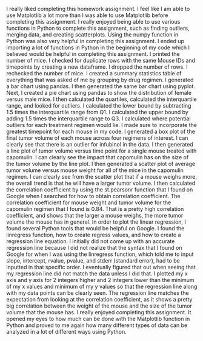 I really liked completing this homework assignment. I feel like I am able to use Matplotlib a lot more than I was able to use Matplotlib before completing this assignment. I really enjoyed being able to use various functions in Python to complete this assignment, such as finding outliers, merging data, and creating scatterplots. Using the numpy function in Python was also very helpful in completing this assignment. I ended up importing a lot of functions in Python in the beginning of my code which I believed would be helpful in completing this assignment. I printed the number of mice. I checked for duplicate rows with the same Mouse IDs and timepoints by creating a new dataframe. I dropped the number of rows. I rechecked the number of mice.
I created a summary statistics table of everything that was asked of me by grouping by drug regimen. I generated a bar chart using pandas. I then generated the same bar chart using pyplot. Next, I created a pie chart using pandas to show the distribution of female versus male mice.  I then calculated the quartiles, calculated the interquartile range, and looked for outliers. I calculated the lower bound by subtracting 1.5 times the interquartile range from Q1. I calculated the upper bound by adding 1.5 times the interquartile range to Q3. I calculated where potential outliers for each treatment regimen would lie. I made sure to incorporate the greatest timepoint for each mouse in my code. I generated a box plot of the final tumor volume of each mouse across four regimens of interest. I can clearly see that there is an outlier for infubinol in the data.
I then generated a line plot of tumor volume versus time point for a single mouse treated with capomulin. I can clearly see the impact that capomulin has on the size of the tumor volume by the line plot. I then generated a scatter plot of average tumor volume versus mouse weight for all of the mice in the capomulin regimen. I can clearly see from the scatter plot that if a mouse weighs more, the overall trend is that he will have a larger tumor volume. 
I then calculated the correlation coefficient by using the st.pearsonr function that I found on Google when I searched for how to obtain correlation coefficient. The correlation coefficient for mouse weight and tumor volume for the capomulin regimen that I found is 0.84. That is a pretty high correlation coefficient, and shows that the larger a mouse weighs, the more tumor volume the mouse has in general. 
In order to plot the linear regression, I found several Python tools that would be helpful on Google. I found the linregress function, how to create regress values, and how to create a regression line equation.  I initially did not come up with an accurate regression line because I did not realize that the syntax that I found on Google for when I was using the linregress function, which told me to input slope, intercept, rvalue, pvalue, and stderr (standard error), had to be inputted in that specific order. I eventually figured that out when seeing that my regression line did not match the data unless I did that. 
I plotted my x axis and y axis for 2 integers higher and 2 integers lower than the minimum of my x values and minimum of my y values so that the regression line along with my data points can be clearly seen. The regression line matches the expectation from looking at the correlation coefficient, as it shows a pretty big correlation between the weight of the mouse and the size of the tumor volume that the mouse has. I really enjoyed completing this assignment. It opened my eyes to how much can be done with the Matplotlib function in Python and proved to me again how many different types of data can be analyzed in a lot of different ways using Python. 
